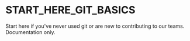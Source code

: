 # START_HERE_GIT_BASICS
Start here if you've never used git or are new to contributing to our teams.  Documentation only.  
